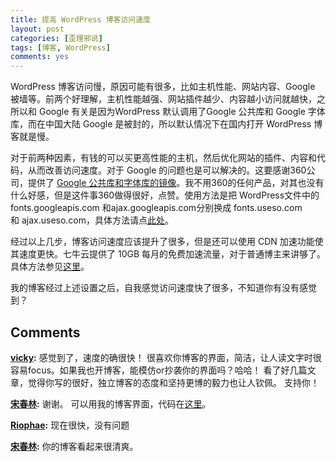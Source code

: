 ```yaml
---
title: 提高 WordPress 博客访问速度
layout: post
categories: [歪理邪说]
tags: [博客, WordPress]
comments: yes
---
```


WordPress 博客访问慢，原因可能有很多，比如主机性能、网站内容、Google 被墙等。前两个好理解，主机性能越强、网站插件越少、内容越小访问就越快，之所以和 Google 有关是因为WordPress 默认调用了Google 公共库和 Google 字体库，而在中国大陆 Google 是被封的，所以默认情况下在国内打开 WordPress 博客就是慢。 

对于前两种因素，有钱的可以买更高性能的主机，然后优化网站的插件、内容和代码，从而改善访问速度。对于 Google 的问题也是可以解决的。这要感谢360公司，提供了 [Google 公共库和字体库的镜像](http://libs.useso.com/)。我不用360的任何产品，对其也没有什么好感，但是这件事360做得很好，点赞。使用方法是把 WordPress文件中的fonts.googleapis.com 和ajax.googleapis.com分别换成 fonts.useso.com 和 ajax.useso.com，具体方法请点[此处](http://wpchina.org/how-to-use-360-mirrors-cdn-to-speed-up-your-wordpress-1564/)。 

经过以上几步，博客访问速度应该提升了很多，但是还可以使用 CDN 加速功能使其速度更快。七牛云提供了 10GB 每月的免费加速流量，对于普通博主来讲够了。具体方法参见[这里](https://tumutanzi.com/archives/12128)。 

我的博客经过上述设置之后，自我感觉访问速度快了很多，不知道你有没有感觉到？

## Comments

**[vicky](#28097 "2015-01-13 09:23:41"):** 感觉到了，速度的确很快！ 很喜欢你博客的界面，简洁，让人读文字时很容易focus。如果我也开博客，能模仿or抄袭你的界面吗？哈哈！ 看了好几篇文章，觉得你写的很好，独立博客的态度和坚持更博的毅力也让人钦佩。 支持你！

**[宋春林](#28103 "2015-01-13 09:49:24"):** 谢谢。 可以用我的博客界面，代码在[这里](https://github.com/songchunlin/My_WP_Theme)。

**[Riophae](#33498 "2015-03-07 01:15:41"):** 现在很快，没有问题

**[宋春林](#33541 "2015-03-07 10:58:51"):** 你的博客看起来很清爽。

